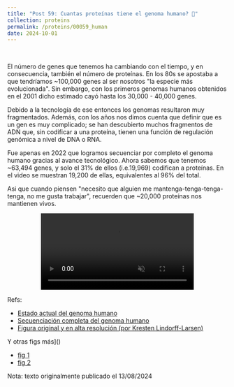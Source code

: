 ```yaml
---
title: "Post 59: Cuantas proteínas tiene el genoma humano? 🧬"
collection: proteins
permalink: /proteins/00059_human
date: 2024-10-01
---
```


&nbsp;


El número de genes que tenemos ha cambiando con el tiempo, y en consecuencia, también el número de proteínas. En los 80s se apostaba a que tendríamos ~100,000 genes al ser nosotros "la especie más evolucionada". Sin embargo, con los primeros genomas humanos obtenidos en el 2001 dicho estimado cayó hasta los 30,000 - 40,000 genes.

Debido a la tecnología de ese entonces los genomas resultaron muy fragmentados. Además, con los años nos dimos cuenta que definir que es un gen es muy complicado; se han descubierto muchos fragmentos de ADN que, sin codificar a una proteína, tienen una función de regulación genómica a nivel de DNA o RNA.

Fue apenas en 2022 que logramos secuenciar por completo el genoma humano gracias al avance tecnológico. Ahora sabemos que tenemos ~63,494 genes, y solo el 31% de ellos (i.e.19,969) codifican a proteínas. En el video se muestran 19,200 de ellas, equivalentes al 96% del total.

Asi que cuando piensen "necesito que alguien me mantenga-tenga-tenga-tenga, no me gusta trabajar", recuerden que ~20,000 proteínas nos mantienen vivos.

<div>
<center>
<video width="350" autoplay="autoplay" loop="true" controls muted>
  <source src="/images/proteins/00059_human.mp4" type="video/mp4">
  Your browser does not support the video tag.
</video>
</center>
</div>

Refs:
* [Estado actual del genoma humano](https://www.nature.com/articles/s41586-023-06490-x)
* [Secuenciación completa del genoma humano](https://www.science.org/doi/10.1126/science.abj6987)
* [Figura original y en alta resolución (por Kresten Lindorff-Larsen)](https://figshare.com/articles/figure/Structures_and_models_of_human_proteins/7064777?file=12991265)

Y otras figs más]()
- [fig 1](https://figshare.com/articles/figure/Structures_and_models_of_human_proteins/7052030?file=12965459)
- [fig 2](https://figshare.com/articles/figure/Structures_and_models_of_human_proteins_rainbow_/7052063?file=12965489)


Nota: texto originalmente publicado el 13/08/2024


